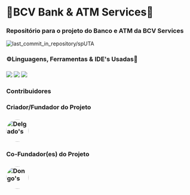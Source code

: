 <h1>🏦BCV Bank & ATM Services🏧</h1>
<h3>Repositório para o projeto do Banco e ATM da BCV Services</h3>
    <img src="https://img.shields.io/github/last-commit/LiedsonDelgado/school_projects-UTA?color=03fc84" alt="last_commit_in_repository/spUTA"/>
    
<h3>⚙️Linguagens, Ferramentas & IDE's Usadas🔧</h2>
<h3>
      <img src="https://img.shields.io/badge/java-%23ED8B00.svg?style=for-the-badge&logo=openjdk&logoColor=white"/>
      <img src="https://img.shields.io/badge/Visual%20Studio%20Code-0078d7.svg?style=for-the-badge&logo=visual-studio-code&logoColor=white"/>
      <img src="https://img.shields.io/badge/IntelliJIDEA-000000.svg?style=for-the-badge&logo=intellij-idea&logoColor=white"/>
</h3>

<h3>Contribuidores</h3>

<h3>Criador/Fundador do Projeto</h3>

<h3>
    <a href="https://github.com/LiedsonDelgado">
      <img src="https://avatars.githubusercontent.com/LiedsonDelgado" width="60" style="border-radius: 100%" alt="Delgado's"/>
    </a>
</h3>
    
<h3>Co-Fundador(es) do Projeto</h3>
<h3>
    <a href="https://github.com/TiagoDongo">
      <img src="https://avatars.githubusercontent.com/TiagoDongo" width="60px;" style="border-radius: 100%" alt="Dongo's"/>
    </a>
</h3>
